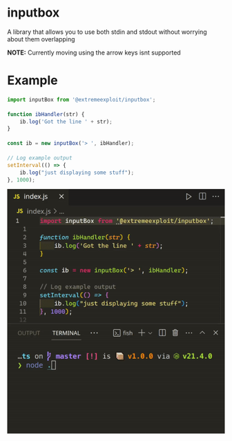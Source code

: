 # inputbox

A library that allows you to use both stdin and stdout without worrying about them overlapping

**NOTE:** Currently moving using the arrow keys isnt supported

# Example
```js
import inputBox from '@extremeexploit/inputbox';

function ibHandler(str) {
    ib.log('Got the line ' + str);
}

const ib = new inputBox('> ', ibHandler);

// Log example output
setInterval(() => {
    ib.log("just displaying some stuff");
}, 1000);
```
![Video example](video-example.gif)
